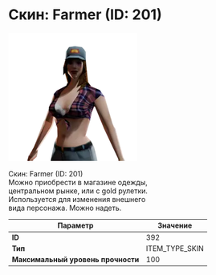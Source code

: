 # Скин: Farmer (ID: 201)

![Item Image](../img/392.webp?raw=true)

Скин: Farmer (ID: 201)<br>Можно приобрести в магазине одежды,<br>центральном рынке, или с gold рулетки.<br>Используется для изменения внешнего<br>вида персонажа. Можно надеть.


| Параметр | Значение |
|----------|----------|
| **ID** | 392 |
| **Тип** | ITEM_TYPE_SKIN |
| **Максимальный уровень прочности** | 100 |


